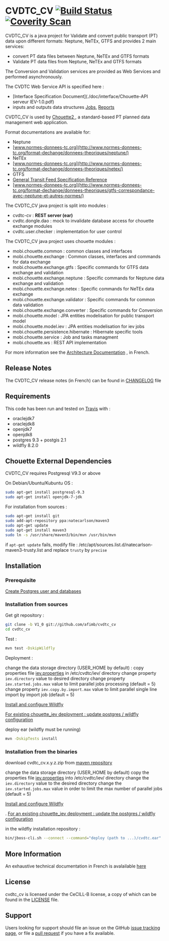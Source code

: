 # CVDTC_CV [![Build Status](https://travis-ci.org/afimb/cvdtc_cv.png)](http://travis-ci.org/afimb/cvdtc_cv?branch=master)[![Coverity Scan](https://img.shields.io/coverity/scan/5816.svg)](https://scan.coverity.com/projects/5816)

CVDTC_CV is a java project for Validate and convert public transport (PT) data upon different formats: Neptune, NeTEx, GTFS and provides 2 main services:

* convert PT data files between Neptune, NeTEx and GTFS formats
* Validate PT data files from Neptune, NeTEx and GTFS formats

The Conversion and Validation services are provided as Web Services and performed asynchronously.

The CVDTC Web Service API is specified here :
* [Interface Specification Document](./doc/interface/Chouette-API serveur IEV-1.0.pdf)
* inputs and outputs data structures [Jobs](./doc/interface/Jobs.xsd), [Reports](./doc/interface/Reports.xsd)

CVDTC_CV is used by [Chouette2 ](https://github.com/afimb/chouette2), a standard-based PT planned data management web application.

Format documentations are available for:
* Neptune
 * [www.normes-donnees-tc.org](http://www.normes-donnees-tc.org/format-dechange/donnees-theoriques/neptune/)
* NeTEx
 * [www.normes-donnees-tc.org](http://www.normes-donnees-tc.org/format-dechange/donnees-theoriques/netex/)
* GTFS
 * [General Transit Feed Specification Reference](https://developers.google.com/transit/gtfs/reference)
 * [www.normes-donnees-tc.org](http://www.normes-donnees-tc.org/format-dechange/donnees-theoriques/gtfs-correspondance-avec-neptune-et-autres-normes/)

The CVDTC_CV java project is split into modules :

* cvdtc-cv : **REST server (ear)**
* cvdtc.dongle.dao : mock to invalidate database access for chouette exchange modules
* cvdtc.user.checker : implementation for user control

The CVDTC_CV java project uses chouette modules :

* mobi.chouette.common : common classes and interfaces
* mobi.chouette.exchange : Common classes, interfaces and commands for data exchange 
* mobi.chouette.exchange.gtfs : Specific commands for GTFS data exchange and validation 
* mobi.chouette.exchange.neptune : Specific commands for Neptune data exchange and validation 
* mobi.chouette.exchange.netex : Specific commands for NeTEx data exchange 
* mobi.chouette.exchange.validator : Specific commands for common data validation 
* mobi.chouette.exchange.converter : Specific commands for Conversion 
* mobi.chouette.model : JPA entities modelisation for public transport model
* mobi.chouette.model.iev : JPA entities modelisation for iev jobs
* mobi.chouette.persistence.hibernate : Hibernate specific tools
* mobi.chouette.service : Job and tasks managment
* mobi.chouette.ws : REST API implementation

For more information see the [Architecture Documentation](http://www.chouette.mobi/developpeurs/) , in French.

## Release Notes

The CVDTC_CV release notes (in French) can be found in [CHANGELOG](./CHANGELOG.md) file 

## Requirements
 
This code has been run and tested on [Travis](http://travis-ci.org/afimb/cvdtc_cv?branch=master) with : 
* oraclejdk7
* oraclejdk8
* openjdk7
* openjdk8
* postgres 9.3 + postgis 2.1
* wildfly 8.2.0

## Chouette External Dependencies

CVDTC_CV requires Postgresql V9.3 or above

On Debian/Ubuntu/Kubuntu OS : 
```sh
sudo apt-get install postgresql-9.3
sudo apt-get install openjdk-7-jdk 
```

For installation from sources : 
```sh
sudo apt-get install git
sudo add-apt-repository ppa:natecarlson/maven3
sudo apt-get update 
sudo apt-get install maven3
sudo ln -s /usr/share/maven3/bin/mvn /usr/bin/mvn
```
if ```apt-get update``` fails, modify file :
/etc/apt/sources.list.d/natecarlson-maven3-trusty.list
and replace ```trusty``` by ```precise``` 

## Installation

### Prerequisite
 
[Create Postgres user and databases ](./doc/install/postgresql.md) 


### Installation from sources

Get git repository :
```sh
git clone -b V1_0 git://github.com/afimb/cvdtc_cv
cd cvdtc_cv
```

Test :

```sh
mvn test -DskipWildfly
```

Deployment :

change the data storage directory (USER_HOME by default) :
copy properties file [iev.properties](./doc/iev.properties) in /etc/cvdtc/iev/ directory
change property ```iev.directory``` value to desired directory
change property ```iev.started.jobs.max``` value to limit parallel jobs processing (default = 5)
change property ```iev.copy.by.import.max``` value to limit parallel single line import by import job (default = 5)

[Install and configure Wildfly](./doc/install/wildfly.md) 

[For existing chouette_iev deployment : update postgres / wildfly configuration](./doc/install/update.md) 

deploy ear (wildfly must be running)
```sh
mvn -DskipTests install
```

### Installation from the binaries
download cvdtc_cv.x.y.z.zip from [maven repository](http://maven.chouette.mobi/mobi/chouette/cvdtc_cv)

change the data storage directory (USER_HOME by default)
copy the properties file [iev.properties](./doc/iev.properties) into /etc/cvdtc/iev/ directory
change the ```iev.directory``` value to the desired directory
change the ```iev.started.jobs.max``` value in order to limit the max number of parallel jobs (default = 5)

[Install and configure Wildfly](./doc/install/wildfly.md) 

.
[For an existing chouette_iev deployment : update the postgres / wildfly configuration](./doc/install/update.md) 

in the wildfly installation repository :
```sh
bin/jboss-cli.sh --connect --command="deploy (path to ...)/cvdtc.ear"
```

## More Information
 
An exhaustive technical documentation in French is avalailable [here](http://www.chouette.mobi/developpeurs/)


## License
 
cvdtc_cv is licensed under the CeCILL-B license, a copy of which can be found in the [LICENSE](./LICENSE.md) file.

 
## Support
 
Users looking for support should file an issue on the GitHub [issue tracking page](../../issues), or file a [pull request](../../pulls) if you have a fix available.
